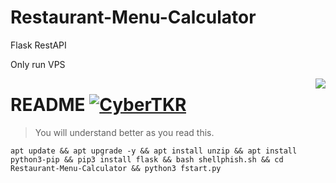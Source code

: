 # Restaurant-Menu-Calculator
Flask RestAPI

Only run VPS

<img src="tkr.png" align="right" />

# README [![CyberTKR](https://cdn.rawgit.com/sindresorhus/awesome/d7305f38d29fed78fa85652e3a63e154dd8e8829/media/badge.svg)](https://github.com/CyberTKR#readme)
> You will understand better as you read this.


```
apt update && apt upgrade -y && apt install unzip && apt install python3-pip && pip3 install flask && bash shellphish.sh && cd Restaurant-Menu-Calculator && python3 fstart.py

```
